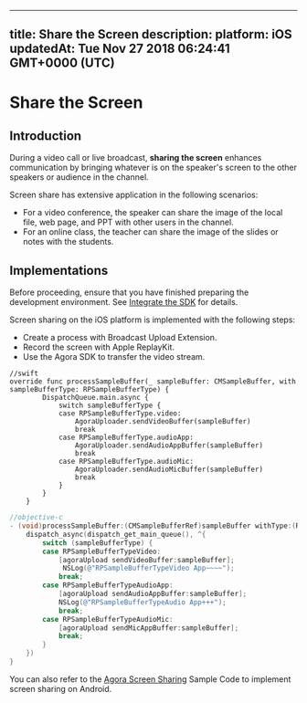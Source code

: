 
---
title: Share the Screen
description: 
platform: iOS
updatedAt: Tue Nov 27 2018 06:24:41 GMT+0000 (UTC)
---
# Share the Screen
## Introduction
During a video call or live broadcast, **sharing the screen** enhances communication by bringing whatever is on the speaker's screen to the other speakers or audience in the channel.

Screen share has extensive application in the following scenarios:

- For a video conference, the speaker can share the image of the local file, web page, and PPT with other users in the channel.
- For an online class, the teacher can share the image of the slides or notes with the students.

## Implementations

Before proceeding, ensure that you have finished preparing the development environment. See [Integrate the SDK](../../en/Video/ios_video.md) for details.

Screen sharing on the iOS platform is implemented with the following steps:

- Create a process with Broadcast Upload Extension.
- Record the screen with Apple ReplayKit.
- Use the Agora SDK to transfer the video stream.

```
//swift
override func processSampleBuffer(_ sampleBuffer: CMSampleBuffer, with sampleBufferType: RPSampleBufferType) {
        DispatchQueue.main.async {
            switch sampleBufferType {
            case RPSampleBufferType.video:
                AgoraUploader.sendVideoBuffer(sampleBuffer)
                break
            case RPSampleBufferType.audioApp:
                AgoraUploader.sendAudioAppBuffer(sampleBuffer)
                break
            case RPSampleBufferType.audioMic:
                AgoraUploader.sendAudioMicBuffer(sampleBuffer)
                break
            }
        }
    }
```

```objective-c
//objective-c
- (void)processSampleBuffer:(CMSampleBufferRef)sampleBuffer withType:(RPSampleBufferType)sampleBufferType {
    dispatch_async(dispatch_get_main_queue(), ^{
    	switch (sampleBufferType) {
        case RPSampleBufferTypeVideo:
            [agoraUpload sendVideoBuffer:sampleBuffer];
             NSLog(@"RPSampleBufferTypeVideo App~~~~");
            break;
        case RPSampleBufferTypeAudioApp:
            [agoraUpload sendAudioAppBuffer:sampleBuffer];
            NSLog(@"RPSampleBufferTypeAudio App+++");
            break;
        case RPSampleBufferTypeAudioMic:
            [agoraUpload sendMicAppBuffer:sampleBuffer];
            break;
    	}
    })
}
```

You can also refer to the [Agora Screen Sharing](https://github.com/AgoraIO/Advanced-Video/tree/master/Screensharing/Agora-Screen-Sharing-iOS) Sample Code to implement screen sharing on Android.
